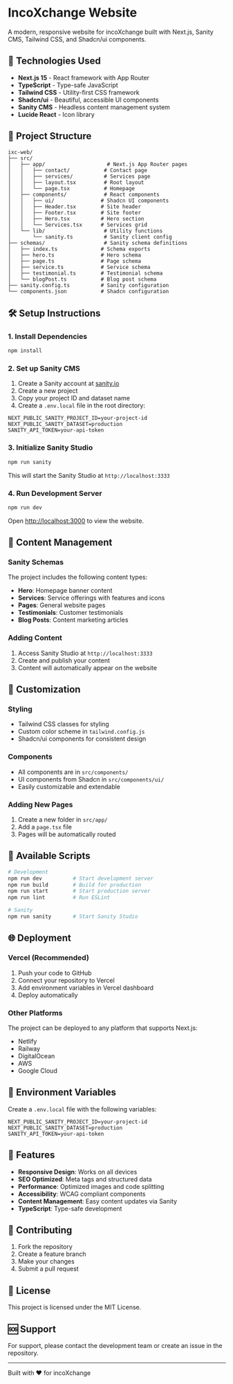# IncoXchange Website

A modern, responsive website for incoXchange built with Next.js, Sanity CMS, Tailwind CSS, and Shadcn/ui components.

## 🚀 Technologies Used

- **Next.js 15** - React framework with App Router
- **TypeScript** - Type-safe JavaScript
- **Tailwind CSS** - Utility-first CSS framework
- **Shadcn/ui** - Beautiful, accessible UI components
- **Sanity CMS** - Headless content management system
- **Lucide React** - Icon library

## 📁 Project Structure

```
ixc-web/
├── src/
│   ├── app/                    # Next.js App Router pages
│   │   ├── contact/           # Contact page
│   │   ├── services/          # Services page
│   │   ├── layout.tsx         # Root layout
│   │   └── page.tsx           # Homepage
│   ├── components/            # React components
│   │   ├── ui/               # Shadcn UI components
│   │   ├── Header.tsx        # Site header
│   │   ├── Footer.tsx        # Site footer
│   │   ├── Hero.tsx          # Hero section
│   │   └── Services.tsx      # Services grid
│   └── lib/                   # Utility functions
│       └── sanity.ts          # Sanity client config
├── schemas/                   # Sanity schema definitions
│   ├── index.ts              # Schema exports
│   ├── hero.ts               # Hero schema
│   ├── page.ts               # Page schema
│   ├── service.ts            # Service schema
│   ├── testimonial.ts        # Testimonial schema
│   └── blogPost.ts           # Blog post schema
├── sanity.config.ts          # Sanity configuration
└── components.json           # Shadcn configuration
```

## 🛠️ Setup Instructions

### 1. Install Dependencies

```bash
npm install
```

### 2. Set up Sanity CMS

1. Create a Sanity account at [sanity.io](https://sanity.io)
2. Create a new project
3. Copy your project ID and dataset name
4. Create a `.env.local` file in the root directory:

```env
NEXT_PUBLIC_SANITY_PROJECT_ID=your-project-id
NEXT_PUBLIC_SANITY_DATASET=production
SANITY_API_TOKEN=your-api-token
```

### 3. Initialize Sanity Studio

```bash
npm run sanity
```

This will start the Sanity Studio at `http://localhost:3333`

### 4. Run Development Server

```bash
npm run dev
```

Open [http://localhost:3000](http://localhost:3000) to view the website.

## 📝 Content Management

### Sanity Schemas

The project includes the following content types:

- **Hero**: Homepage banner content
- **Services**: Service offerings with features and icons
- **Pages**: General website pages
- **Testimonials**: Customer testimonials
- **Blog Posts**: Content marketing articles

### Adding Content

1. Access Sanity Studio at `http://localhost:3333`
2. Create and publish your content
3. Content will automatically appear on the website

## 🎨 Customization

### Styling

- Tailwind CSS classes for styling
- Custom color scheme in `tailwind.config.js`
- Shadcn/ui components for consistent design

### Components

- All components are in `src/components/`
- UI components from Shadcn in `src/components/ui/`
- Easily customizable and extendable

### Adding New Pages

1. Create a new folder in `src/app/`
2. Add a `page.tsx` file
3. Pages will be automatically routed

## 🚦 Available Scripts

```bash
# Development
npm run dev          # Start development server
npm run build        # Build for production
npm run start        # Start production server
npm run lint         # Run ESLint

# Sanity
npm run sanity       # Start Sanity Studio
```

## 🌐 Deployment

### Vercel (Recommended)

1. Push your code to GitHub
2. Connect your repository to Vercel
3. Add environment variables in Vercel dashboard
4. Deploy automatically

### Other Platforms

The project can be deployed to any platform that supports Next.js:
- Netlify
- Railway
- DigitalOcean
- AWS
- Google Cloud

## 🔧 Environment Variables

Create a `.env.local` file with the following variables:

```env
NEXT_PUBLIC_SANITY_PROJECT_ID=your-project-id
NEXT_PUBLIC_SANITY_DATASET=production
SANITY_API_TOKEN=your-api-token
```

## 📱 Features

- **Responsive Design**: Works on all devices
- **SEO Optimized**: Meta tags and structured data
- **Performance**: Optimized images and code splitting
- **Accessibility**: WCAG compliant components
- **Content Management**: Easy content updates via Sanity
- **TypeScript**: Type-safe development

## 🤝 Contributing

1. Fork the repository
2. Create a feature branch
3. Make your changes
4. Submit a pull request

## 📄 License

This project is licensed under the MIT License.

## 🆘 Support

For support, please contact the development team or create an issue in the repository.

---

Built with ❤️ for incoXchange 